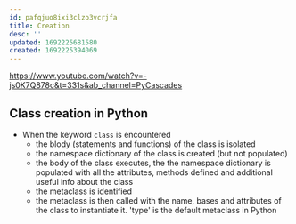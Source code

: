 ```yaml
---
id: pafqjuo8ixi3clzo3vcrjfa
title: Creation
desc: ''
updated: 1692225681580
created: 1692225394069
---
```

https://www.youtube.com/watch?v=-js0K7Q878c&t=331s&ab_channel=PyCascades

## Class creation in Python
- When the keyword `class` is encountered
    - the blody (statements and functions) of the class is isolated
    - the namespace dictionary of the class is created (but not populated)
    - the body of the class executes, the the namespace dictionary is populated with all the attributes, methods defined and additional useful info about the class
    - the metaclass is identified
    - the metaclass is then called with the name, bases and attributes of the class to instantiate it. 'type' is the default metaclass in Python